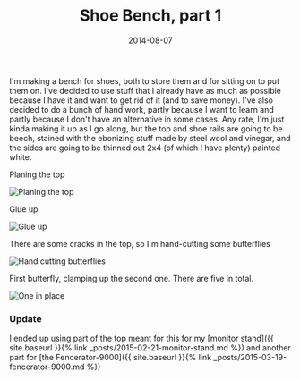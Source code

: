 ﻿---
title: Shoe Bench, part 1
date: 2014-08-07
category: Projects
tags: 
- woodworking
- photo
---

I'm making a bench for shoes, both to store them and for sitting on to put them on. I've decided to use stuff that I
already have as much as possible because I have it and want to get rid of it (and to save money). I've also decided to
do a bunch of hand work, partly because I want to learn and partly because I don't have an alternative in some cases.
Any rate, I'm just kinda making it up as I go along, but the top and shoe rails are going to be beech, stained with the
ebonizing stuff made by steel wool and vinegar, and the sides are going to be thinned out 2x4 (of which I have plenty)
painted white.

Planing the top

![Planing the top](images/IMG1915-2.jpg)

Glue up

![Glue up](images/IMG1916.jpg)

There are some cracks in the top, so I'm hand-cutting some butterflies

![Hand cutting butterflies](images/DSC03157.jpg)

First butterfly, clamping up the second one. There are five in total.

![One in place](images/DSC03158.jpg)

### Update
I ended up using part of the top meant for this for my [monitor stand]({{ site.baseurl }}{% link _posts/2015-02-21-monitor-stand.md %}) and another part for 
[the Fencerator-9000]({{ site.baseurl }}{% link _posts/2015-03-19-fencerator-9000.md %})

